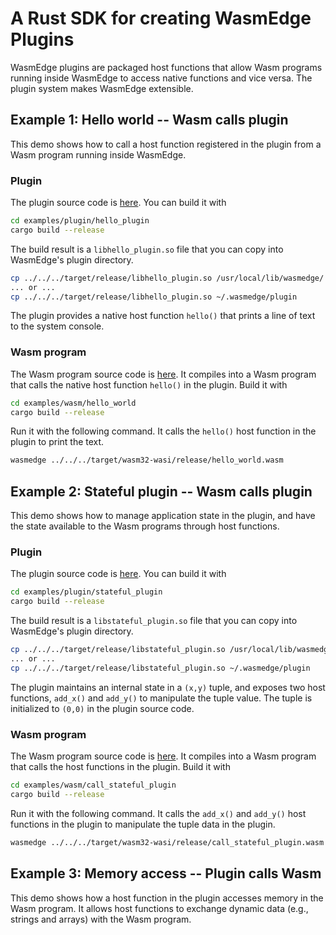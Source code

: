# A Rust SDK for creating WasmEdge Plugins

WasmEdge plugins are packaged host functions that allow Wasm programs running inside WasmEdge to access native functions and vice versa. The plugin system makes WasmEdge extensible.

## Example 1: Hello world -- Wasm calls plugin

This demo shows how to call a host function registered in the plugin from a Wasm program running inside WasmEdge.

### Plugin

The plugin source code is [here](examples/plugin/hello_plugin/). You can build it with

```bash
cd examples/plugin/hello_plugin
cargo build --release
```

The build result is a `libhello_plugin.so` file that you can copy into WasmEdge's plugin directory.

```bash
cp ../../../target/release/libhello_plugin.so /usr/local/lib/wasmedge/
... or ...
cp ../../../target/release/libhello_plugin.so ~/.wasmedge/plugin
```

The plugin provides a native host function `hello()` that prints a line of text to the system console.

### Wasm program

The Wasm program source code is [here](examples/wasm/hello_world/). It compiles into a Wasm program that calls the native host function `hello()` in the plugin. Build it with

```bash
cd examples/wasm/hello_world
cargo build --release
```

Run it with the following command. It calls the `hello()` host function in the plugin to print the text.

```bash
wasmedge ../../../target/wasm32-wasi/release/hello_world.wasm
```


## Example 2: Stateful plugin -- Wasm calls plugin

This demo shows how to manage application state in the plugin, and have the state available to the Wasm programs through host functions.

### Plugin

The plugin source code is [here](examples/plugin/stateful_plugin/). You can build it with

```bash
cd examples/plugin/stateful_plugin
cargo build --release
```

The build result is a `libstateful_plugin.so` file that you can copy into WasmEdge's plugin directory.

```bash
cp ../../../target/release/libstateful_plugin.so /usr/local/lib/wasmedge/
... or ...
cp ../../../target/release/libstateful_plugin.so ~/.wasmedge/plugin
```

The plugin maintains an internal state in a `(x,y)` tuple, and exposes two host functions, `add_x()` and `add_y()` to manipulate the tuple value. The tuple is initialized to `(0,0)` in the plugin source code.

### Wasm program

The Wasm program source code is [here](examples/wasm/call_stateful_plugin/). It compiles into a Wasm program that calls the host functions in the plugin. Build it with

```bash
cd examples/wasm/call_stateful_plugin
cargo build --release
```

Run it with the following command. It calls the `add_x()` and `add_y()` host functions in the plugin to manipulate the tuple data in the plugin.

```bash
wasmedge ../../../target/wasm32-wasi/release/call_stateful_plugin.wasm
```

## Example 3: Memory access -- Plugin calls Wasm

This demo shows how a host function in the plugin accesses memory in the Wasm program. It allows host functions to exchange dynamic data (e.g., strings and arrays) with the Wasm program.

